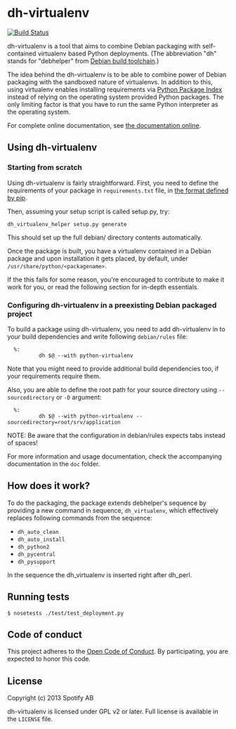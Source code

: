 # dh-virtualenv

[![Build Status](https://travis-ci.org/spotify/dh-virtualenv.png)](https://travis-ci.org/spotify/dh-virtualenv)

dh-virtualenv is a tool that aims to combine Debian packaging with
self-contained virtualenv based Python deployments. (The abbreviation "dh"
stands for "debhelper" from
[Debian build toolchain](https://en.wikipedia.org/wiki/Debian_build_toolchain).)

The idea behind the dh-virtualenv is to be able to combine power of
Debian packaging with the sandboxed nature of virtualenvs. In addition
to this, using virtualenv enables installing requirements via
[Python Package Index](http://pypi.python.org) instead of relying on
the operating system provided Python packages. The only limiting
factor is that you have to run the same Python interpreter as the
operating system.

For complete online documentation, see
[the documentation online](https://dh-virtualenv.readthedocs.io/en/latest/).

## Using dh-virtualenv

### Starting from scratch

Using dh-virtualenv is fairly straightforward. First, you need to
define the requirements of your package in `requirements.txt` file, in
[the format defined by pip](https://pip.pypa.io/en/latest/user_guide.html#requirements-files).

Then, assuming your setup script is called setup.py, try:

	dh_virtualenv_helper setup.py generate

This should set up the full debian/ directory contents automatically.

Once the package is built, you have a virtualenv contained in a Debian
package and upon installation it gets placed, by default, under
`/usr/share/python/<packagename>`.

If the this fails for some reason, you're encouraged to contribute to make it
work for you, or read the following section for in-depth essentials.

### Configuring dh-virtualenv in a preexisting Debian packaged project

To build a package using dh-virtualenv, you need to add dh-virtualenv
in to your build dependencies and write following `debian/rules` file:

      %:
              dh $@ --with python-virtualenv

Note that you might need to provide
additional build dependencies too, if your requirements require them.

Also, you are able to define the root path for your source directory using
`--sourcedirectory` or `-D` argument:

      %:
              dh $@ --with python-virtualenv --sourcedirectory=root/srv/application

NOTE: Be aware that the configuration in debian/rules expects tabs instead of spaces!

For more information and usage documentation, check the accompanying
documentation in the `doc` folder.

## How does it work?

To do the packaging, the package extends debhelper's sequence by
providing a new command in sequence, `dh_virtualenv`, which
effectively replaces following commands from the sequence:

* `dh_auto_clean`
* `dh_auto_install`
* `dh_python2`
* `dh_pycentral`
* `dh_pysupport`

In the sequence the dh_virtualenv is inserted right after dh_perl.

## Running tests

    $ nosetests ./test/test_deployment.py

## Code of conduct
This project adheres to the [Open Code of Conduct][code-of-conduct]. 
By participating, you are expected to honor this code.

## License

Copyright (c) 2013 Spotify AB

dh-virtualenv is licensed under GPL v2 or later. Full license is
available in the `LICENSE` file.

[code-of-conduct]: https://github.com/spotify/code-of-conduct/blob/master/code-of-conduct.md
